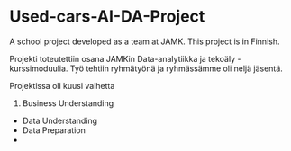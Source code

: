 # Used-cars-AI-DA-Project
A school project developed as a team at JAMK. This project is in Finnish.

Projekti toteutettiin osana JAMKin Data-analytiikka ja tekoäly -kurssimoduulia. Työ tehtiin ryhmätyönä ja ryhmässämme oli neljä jäsentä. 

Projektissa oli kuusi vaihetta
  1. Business Understanding
  - Data Understanding
  - Data Preparation
  - 
